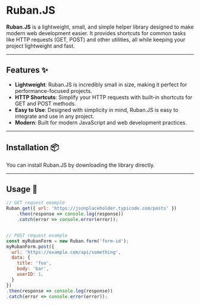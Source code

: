 # Ruban.JS

**Ruban.JS** is a lightweight, small, and simple helper library designed to make modern web development easier. It provides shortcuts for common tasks like HTTP requests (GET, POST) and other utilities, all while keeping your project lightweight and fast.

---

## Features ✨

- **Lightweight**: Ruban.JS is incredibly small in size, making it perfect for performance-focused projects.
- **HTTP Shortcuts**: Simplify your HTTP requests with built-in shortcuts for GET and POST methods.
- **Easy to Use**: Designed with simplicity in mind, Ruban.JS is easy to integrate and use in any project.
- **Modern**: Built for modern JavaScript and web development practices.

---

## Installation 📦

You can install Ruban.JS by downloading the library directly.

---

## Usage 🚀

```js
// GET request example
Ruban.get({ url: 'https://jsonplaceholder.typicode.com/posts' })
    .then(response => console.log(response))
    .catch(error => console.error(error));


// POST request example
const myRubanForm = new Ruban.form('form-id');
myRubanForm.post({
  url: 'https://example.com/api/something',
  data: {
    title: 'foo',
    body: 'bar',
    userID: 1,
  }
})
.then(response => console.log(response))
.catch(error => console.error(error));
